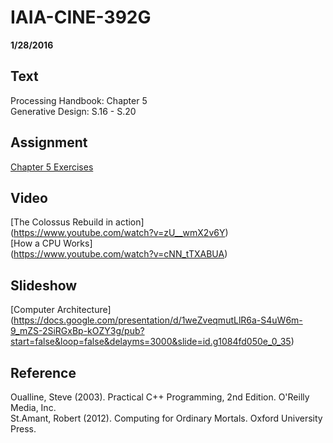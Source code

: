 # IAIA-CINE-392G
**1/28/2016**

## Text
Processing Handbook: Chapter 5  
Generative Design: S.16 - S.20    

## Assignment
[Chapter 5 Exercises](../assignment/A2-Chapter5-Exercise.md)  

## Video  
[The Colossus Rebuild in action]  
(https://www.youtube.com/watch?v=zU__wmX2v6Y)  
[How a CPU Works]  
(https://www.youtube.com/watch?v=cNN_tTXABUA)  

## Slideshow    
[Computer Architecture]
(https://docs.google.com/presentation/d/1weZveqmutLlR6a-S4uW6m-9_mZS-2SiRGxBp-kOZY3g/pub?start=false&loop=false&delayms=3000&slide=id.g1084fd050e_0_35)

## Reference  
Oualline, Steve (2003). Practical C++ Programming, 2nd Edition. O'Reilly Media, Inc.  
St.Amant, Robert (2012). Computing for Ordinary Mortals. Oxford University Press.   

